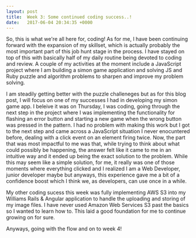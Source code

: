 ```yaml
---
layout: post
title:  Week 3: Some continued coding success..!
date:   2017-06-04 20:34:35 +0000
---
```



So, this is what we're all here for, coding! As for me, I have been continuing forward with the expansion of my skillset, which is actually probably the most important part of this job hunt stage in the process. I have stayed on top of this with basically half of my daily routine being devoted to coding and review. A couple of my activities at the moment include a JavaScript project where I am building a simon game application and solving JS and Ruby puzzle and algorithm problems to sharpen and improve my problem solving. 

I am steadily getting better with the puzzle challeneges but as for this blog post, I will focus on one of my successes I had in developing my simon game app. I beleive it was on Thursday, I was coding, going through the next step in the project where I was implementing the functionality for flashing an error button and starting a new game when the wrong button was pressed in the pattern. I had no problem with making this work but I got to the next step and came across a JavaScript situation I never enocuntered before, dealing with a click event on an element firing twice. Now, the part that was most impactful to me was that, while trying to think about what could possibly be happening, the answer felt like it came to me in an intuitive way and it ended up being the exact solution to the problem. While this may seem like a simple solution, for me, it really was one of those moments where everything clicked and I realized I am a Web Developer, junior developer maybe but anyways, this experience gave me a bit of a confidence boost which I think we, as developers, can use once in a while. 

My other coding sucess this week was fully implementing AWS S3 into my Williams Rails & Angular application to handle the uploading and storing of my image files. I have never used Amazon Web Services S3 past the basics so I wanted to learn how to. This laid a good foundation for me to continue growing on for sure.

Anyways, going with the flow and on to week 4!


